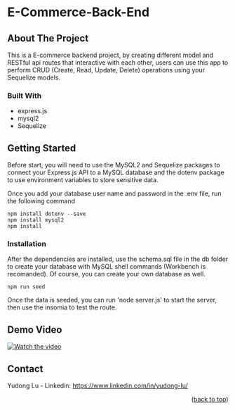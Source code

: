 # E-Commerce-Back-End

<!-- ABOUT THE PROJECT -->
## About The Project

This is a E-commerce backend project, by creating different model and RESTful api routes that interactive with each other, users can use this app to perform CRUD (Create, Read, Update, Delete) operations using your Sequelize models.  



### Built With

* express.js 
* mysql2 
* Sequelize



<!-- GETTING STARTED -->
## Getting Started

Before start, you will need to use the MySQL2 and Sequelize packages to connect your Express.js API to a MySQL database and the dotenv package to use environment variables to store sensitive data.

Once you add your database user name and password in the .env file, run the following command
  ```
  npm install dotenv --save
  npm install mysql2
  npm install
  ```
 
 ### Installation
After the dependencies are installed, use the schema.sql file in the db folder to create your database with MySQL shell commands (Workbench is recomanded).
Of course, you can create your own database as well.
  ```
npm run seed
  ```
Once the data is seeded, you can run 'node server.js' to start the server, then use the insomia to test the route. 

<!-- USAGE EXAMPLES -->
## Demo Video


[![Watch the video](https://img.youtube.com/vi/Y7HPIujPvjo/maxresdefault.jpg)](https://youtu.be/Y7HPIujPvjo)

<!-- CONTACT -->
## Contact

Yudong Lu - Linkedin: https://www.linkedin.com/in/yudong-lu/

<p align="right">(<a href="#top">back to top</a>)</p>
